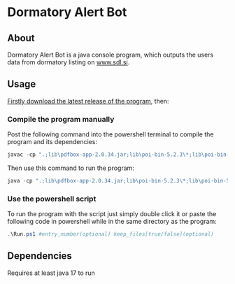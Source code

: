 # Dormatory Alert Bot
## About
Dormatory Alert Bot is a java console program, which outputs the users data from dormatory listing on www.sdl.si.
## Usage
[Firstly download the latest release of the program](https://github.com/benjaminplayer/JavaDomAlertBot/releases/tag/v.1.0.0), then:
### Compile the program manually
Post the following command into the powershell terminal to compile the program and its dependencies:
```ps1
javac -cp ".;lib\pdfbox-app-2.0.34.jar;lib\poi-bin-5.2.3\*;lib\poi-bin-5.2.3\auxiliary\*;lib\poi-bin-5.2.3\lib\*;lib\poi-bin-5.2.3\ooxml-lib\*" Bot.java
```
Then use this command to run the program:
```ps1
java -cp ".;lib\pdfbox-app-2.0.34.jar;lib\poi-bin-5.2.3\*;lib\poi-bin-5.2.3\auxiliary\*;lib\poi-bin-5.2.3\lib\*;lib\poi-bin-5.2.3\ooxml-lib\*" #enty_number(optional) keep_files[true/false](optional)
```
### Use the powershell script
To run the program with the script just simply double click it or paste the following code in powershell while in the same directory as the program:
```ps1
.\Run.ps1 #entry_number(optional) keep_files[true/false](optional)
```

## Dependencies
Requires at least java 17 to run
